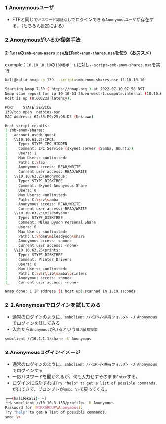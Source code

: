 ### 1.Anonymousユーザ
- FTPと同じで`パスワード認証なし`でログインできる`Anonymousユーザ`が存在する。（もちろん設定による）  

### 2.Anonymousがいるか探索手法
#### 2-1.`nse`の`smb-enum-users.nse`及び`smb-enum-shares.nse`を使う（おススメ）
example：`10.10.10.10`の`139番ポート`に対し`--script=smb-enum-shares.nse`を実行
```bash
kali@kali# nmap -p 139 --script=smb-enum-shares.nse 10.10.10.10

Starting Nmap 7.60 ( https://nmap.org ) at 2022-07-10 07:58 BST
Nmap scan report for ip-10-10-63-26.eu-west-1.compute.internal (10.10.63.26)
Host is up (0.00022s latency).

PORT    STATE SERVICE
139/tcp open  netbios-ssn
MAC Address: 02:33:E9:25:96:D3 (Unknown)

Host script results:
| smb-enum-shares: 
|   account_used: guest
|   \\10.10.63.26\IPC$: 
|     Type: STYPE_IPC_HIDDEN
|     Comment: IPC Service (skynet server (Samba, Ubuntu))
|     Users: 1
|     Max Users: <unlimited>
|     Path: C:\tmp
|     Anonymous access: READ/WRITE
|     Current user access: READ/WRITE
|   \\10.10.63.26\anonymous: 
|     Type: STYPE_DISKTREE
|     Comment: Skynet Anonymous Share
|     Users: 0
|     Max Users: <unlimited>
|     Path: C:\srv\samba
|     Anonymous access: READ/WRITE
|     Current user access: READ/WRITE
|   \\10.10.63.26\milesdyson: 
|     Type: STYPE_DISKTREE
|     Comment: Miles Dyson Personal Share
|     Users: 0
|     Max Users: <unlimited>
|     Path: C:\home\milesdyson\share
|     Anonymous access: <none>
|     Current user access: <none>
|   \\10.10.63.26\print$: 
|     Type: STYPE_DISKTREE
|     Comment: Printer Drivers
|     Users: 0
|     Max Users: <unlimited>
|     Path: C:\var\lib\samba\printers
|     Anonymous access: <none>
|_    Current user access: <none>

Nmap done: 1 IP address (1 host up) scanned in 1.19 seconds
```
  
### 2-2.Anonymousでログインを試してみる
- 通常のログインのように、`smbclient //<IP>/<共有フォルダ> -U Anonymous`でログインを試してみる
- 入れたら`Anonymous`がいるという`威力偵察探索`
```bash
smbclient //10.1.1.1/share -U Anonymous
```
  
### 3.Anonymousログインイメージ
- 通常のログインのように、`smbclient //<IP>/<共有フォルダ> -U Anonymous`でログインする
- 一応パスワードを聞かれるが、何も入力せずそのまま`Enter`する。
- ログインに成功すれば`Try "help" to get a list of possible commands.`が出てきて、プロンプトが`smb: \>`で戻ってくる。
```bash
┌──(kali㉿kali)-[~]
└─$ smbclient //10.10.3.153/profiles -U Anonymous              
Password for [WORKGROUP\Anonymous]:
Try "help" to get a list of possible commands.
smb: \> 
```